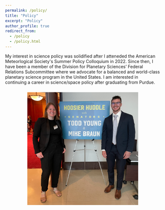 ```yaml
---
permalink: /policy/
title: "Policy"
excerpt: "Policy"
author_profile: true
redirect_from: 
  - /policy
  - /policy.html
---
```


My interest in science policy was solidified after I atteneded the American Meteorlogical Society's Summer Policy Colloquium in 2022. Since then, I have been a member of the Division for Planetary Sciences’ Federal Relations Subcommittee where we advocate for a balanced and world-class planetary science program in the United States. I am interested in continuing a career in science/space policy after graduating from Purdue.

 <div style="text-align: center;">
  <img width="360" style="padding: 10px" src='/images/HoosierHuddle.png'>
</div>
